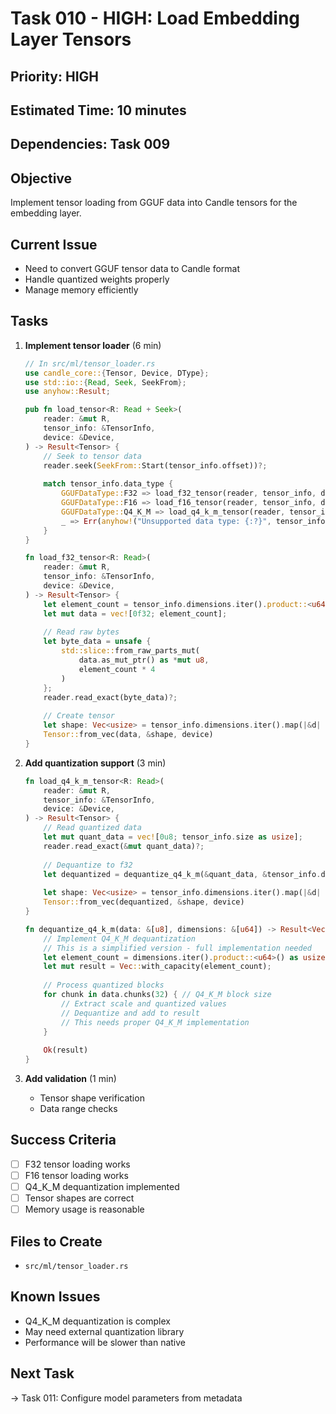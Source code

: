 # Task 010 - HIGH: Load Embedding Layer Tensors

## Priority: HIGH
## Estimated Time: 10 minutes
## Dependencies: Task 009

## Objective
Implement tensor loading from GGUF data into Candle tensors for the embedding layer.

## Current Issue
- Need to convert GGUF tensor data to Candle format
- Handle quantized weights properly
- Manage memory efficiently

## Tasks
1. **Implement tensor loader** (6 min)
   ```rust
   // In src/ml/tensor_loader.rs
   use candle_core::{Tensor, Device, DType};
   use std::io::{Read, Seek, SeekFrom};
   use anyhow::Result;
   
   pub fn load_tensor<R: Read + Seek>(
       reader: &mut R,
       tensor_info: &TensorInfo,
       device: &Device,
   ) -> Result<Tensor> {
       // Seek to tensor data
       reader.seek(SeekFrom::Start(tensor_info.offset))?;
       
       match tensor_info.data_type {
           GGUFDataType::F32 => load_f32_tensor(reader, tensor_info, device),
           GGUFDataType::F16 => load_f16_tensor(reader, tensor_info, device),
           GGUFDataType::Q4_K_M => load_q4_k_m_tensor(reader, tensor_info, device),
           _ => Err(anyhow!("Unsupported data type: {:?}", tensor_info.data_type)),
       }
   }
   
   fn load_f32_tensor<R: Read>(
       reader: &mut R,
       tensor_info: &TensorInfo,
       device: &Device,
   ) -> Result<Tensor> {
       let element_count = tensor_info.dimensions.iter().product::<u64>() as usize;
       let mut data = vec![0f32; element_count];
       
       // Read raw bytes
       let byte_data = unsafe {
           std::slice::from_raw_parts_mut(
               data.as_mut_ptr() as *mut u8,
               element_count * 4
           )
       };
       reader.read_exact(byte_data)?;
       
       // Create tensor
       let shape: Vec<usize> = tensor_info.dimensions.iter().map(|&d| d as usize).collect();
       Tensor::from_vec(data, &shape, device)
   }
   ```

2. **Add quantization support** (3 min)
   ```rust
   fn load_q4_k_m_tensor<R: Read>(
       reader: &mut R,
       tensor_info: &TensorInfo,
       device: &Device,
   ) -> Result<Tensor> {
       // Read quantized data
       let mut quant_data = vec![0u8; tensor_info.size as usize];
       reader.read_exact(&mut quant_data)?;
       
       // Dequantize to f32
       let dequantized = dequantize_q4_k_m(&quant_data, &tensor_info.dimensions)?;
       
       let shape: Vec<usize> = tensor_info.dimensions.iter().map(|&d| d as usize).collect();
       Tensor::from_vec(dequantized, &shape, device)
   }
   
   fn dequantize_q4_k_m(data: &[u8], dimensions: &[u64]) -> Result<Vec<f32>> {
       // Implement Q4_K_M dequantization
       // This is a simplified version - full implementation needed
       let element_count = dimensions.iter().product::<u64>() as usize;
       let mut result = Vec::with_capacity(element_count);
       
       // Process quantized blocks
       for chunk in data.chunks(32) { // Q4_K_M block size
           // Extract scale and quantized values
           // Dequantize and add to result
           // This needs proper Q4_K_M implementation
       }
       
       Ok(result)
   }
   ```

3. **Add validation** (1 min)
   - Tensor shape verification
   - Data range checks

## Success Criteria
- [ ] F32 tensor loading works
- [ ] F16 tensor loading works
- [ ] Q4_K_M dequantization implemented
- [ ] Tensor shapes are correct
- [ ] Memory usage is reasonable

## Files to Create
- `src/ml/tensor_loader.rs`

## Known Issues
- Q4_K_M dequantization is complex
- May need external quantization library
- Performance will be slower than native

## Next Task
→ Task 011: Configure model parameters from metadata